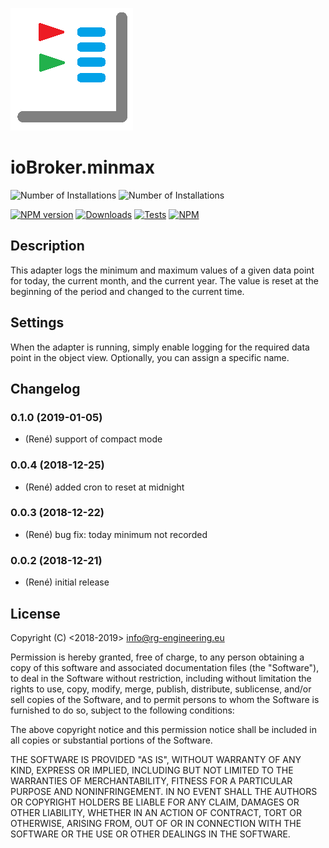 ﻿![Logo](admin/minmax.png)
# ioBroker.minmax
![Number of Installations](http://iobroker.live/badges/minmax-installed.svg) ![Number of Installations](http://iobroker.live/badges/minmax-stable.svg)

[![NPM version](https://img.shields.io/npm/v/iobroker.minmax.svg)](https://www.npmjs.com/package/iobroker.minmax)
[![Downloads](https://img.shields.io/npm/dm/iobroker.minmax.svg)](https://www.npmjs.com/package/iobroker.minmax)
[![Tests](https://travis-ci.org/rg-engineering/ioBroker.minmax.svg?branch=master)](https://travis-ci.org/rg-engineering/ioBroker.minmax)
[![NPM](https://nodei.co/npm/iobroker.minmax.png?downloads=true)](https://nodei.co/npm/iobroker.minmax/)


## Description
This adapter logs the minimum and maximum values of a given data point for today, the current month, and the current year.
The value is reset at the beginning of the period and changed to the current time.

## Settings
When the adapter is running, simply enable logging for the required data point in the object view. Optionally, you can assign a specific name.

## Changelog

### 0.1.0 (2019-01-05)
* (René) support of compact mode

### 0.0.4 (2018-12-25)
* (René) added cron to reset at midnight

### 0.0.3 (2018-12-22)
* (René) bug fix: today minimum not recorded

### 0.0.2 (2018-12-21)
* (René) initial release 

## License

Copyright (C) <2018-2019>  <info@rg-engineering.eu>

Permission is hereby granted, free of charge, to any person obtaining a copy of this software and associated documentation files (the "Software"), to deal in the Software without restriction, including without limitation the rights to use, copy, modify, merge, publish, distribute, sublicense, and/or sell copies of the Software, and to permit persons to whom the Software is furnished to do so, subject to the following conditions:

The above copyright notice and this permission notice shall be included in all copies or substantial portions of the Software.

THE SOFTWARE IS PROVIDED "AS IS", WITHOUT WARRANTY OF ANY KIND, EXPRESS OR IMPLIED, INCLUDING BUT NOT LIMITED TO THE WARRANTIES OF MERCHANTABILITY, FITNESS FOR A PARTICULAR PURPOSE AND NONINFRINGEMENT. IN NO EVENT SHALL THE AUTHORS OR COPYRIGHT HOLDERS BE LIABLE FOR ANY CLAIM, DAMAGES OR OTHER LIABILITY, WHETHER IN AN ACTION OF CONTRACT, TORT OR OTHERWISE, ARISING FROM, OUT OF OR IN CONNECTION WITH THE SOFTWARE OR THE USE OR OTHER DEALINGS IN THE SOFTWARE.


